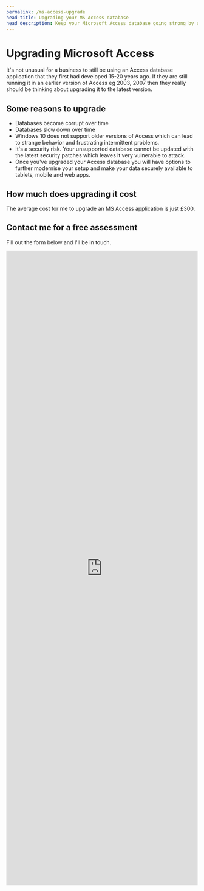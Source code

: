 ```yaml
---
permalink: /ms-access-upgrade
head-title: Upgrading your MS Access database
head_description: Keep your Microsoft Access database going strong by upgrading it to the latest version.
---
```


# Upgrading Microsoft Access

It's not unusual for a business to still be using an Access database application that they first had developed 15-20 years ago. If they are still running it in an earlier version of Access eg 2003, 2007 then they really should be thinking about upgrading it to the latest version.

## Some reasons to upgrade

- Databases become corrupt over time
- Databases slow down over time
- Windows 10 does not support older versions of Access which can lead to strange behavior and frustrating intermittent problems.
- It's a security risk. Your unsupported database cannot be updated with the latest security patches which leaves it very vulnerable to attack.  
- Once you've upgraded your Access database you will have options to further modernise your setup and make your data securely available to tablets, mobile and web apps.

## How much does upgrading it cost

The average cost for me to upgrade an MS Access application is just £300.

## Contact me for a free assessment

Fill out the form below and I'll be in touch.

<iframe src="https://docs.google.com/forms/d/e/1FAIpQLSfi7KEoN-CO4_nB_DrI6EC35gUqCtctWBXNYAeWJxirfITzcA/viewform?embedded=true" width="100%" height="1671" frameborder="0" marginheight="0" marginwidth="0" style="margin: 0 auto;">Loading…</iframe>

